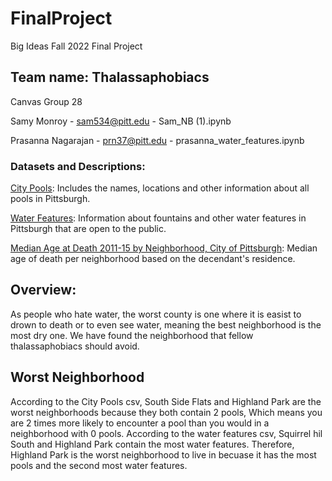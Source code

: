 # FinalProject
Big Ideas Fall 2022 Final Project

## Team name: Thalassaphobiacs 

Canvas Group 28

Samy Monroy - sam534@pitt.edu - Sam_NB (1).ipynb

Prasanna Nagarajan - prn37@pitt.edu - prasanna_water_features.ipynb

### Datasets and Descriptions: 
[City Pools](https://data.wprdc.org/dataset/city-pools/resource/5cc254fe-2cbd-4912-9f44-2f95f0beea9a): Includes the names, locations and other information about all pools in Pittsburgh. 

[Water Features](https://data.wprdc.org/dataset/city-water-features/resource/513290a6-2bac-4e41-8029-354cbda6a7b7): Information about fountains and other water features in Pittsburgh that are open to the public. 

[Median Age at Death 2011-15 by Neighborhood, City of Pittsburgh](https://data.wprdc.org/dataset/median-age-death/resource/c2e1500a-a12a-4e91-be94-76c6a892b7e2): Median age of death per neighborhood based on the decendant's residence. 

## Overview: 
As people who hate water, the worst county is one where it is easist to drown to death or to even see water, meaning the best neighborhood is the most dry one. We have found the neighborhood that fellow thalassaphobiacs should avoid. 

## Worst Neighborhood
According to the City Pools csv, South Side Flats and Highland Park are the worst neighborhoods because they both contain 2 pools, Which means you are 2 times more likely to encounter a pool than you would in a neighborhood with 0 pools. According to the water features csv, Squirrel hil South and Highland Park contain the most water features. Therefore, Highland Park is the worst neighborhood to live in becuase it has the most pools and the second most water features. 
